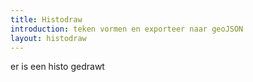 ```yaml
---
title: Histodraw
introduction: teken vormen en exporteer naar geoJSON
layout: histodraw
---
```


er is een histo gedrawt